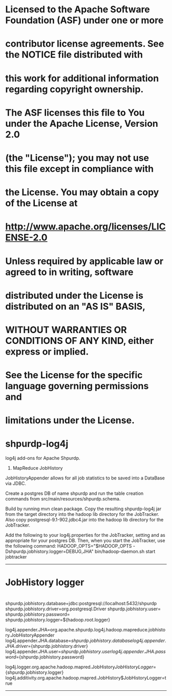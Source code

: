 # Licensed to the Apache Software Foundation (ASF) under one or more
# contributor license agreements.  See the NOTICE file distributed with
# this work for additional information regarding copyright ownership.
# The ASF licenses this file to You under the Apache License, Version 2.0
# (the "License"); you may not use this file except in compliance with
# the License.  You may obtain a copy of the License at
#
#     http://www.apache.org/licenses/LICENSE-2.0
#
# Unless required by applicable law or agreed to in writing, software
# distributed under the License is distributed on an "AS IS" BASIS,
# WITHOUT WARRANTIES OR CONDITIONS OF ANY KIND, either express or implied.
# See the License for the specific language governing permissions and
# limitations under the License.


shpurdp-log4j
============


log4j add-ons for Apache Shpurdp.

1. MapReduce JobHistory

JobHistoryAppender allows for all job statistics to be saved into a
DataBase via JDBC.

Create a postgres DB of name shpurdp and run the table creation commands
from src/main/resources/shpurdp.schema.

Build by running mvn clean package.  Copy the resulting shpurdp-log4j jar
from the target directory into the hadoop lib directory for the
JobTracker.  Also copy postgresql-9.1-902.jdbc4.jar into the hadoop lib 
directory for the JobTracker.

Add the following to your log4j.properties for the JobTracker, setting
<username> and <password> as appropriate for your postgres DB.  Then,
when you start the JobTracker, use the following command:
HADOOP_OPTS="$HADOOP_OPTS -Dshpurdp.jobhistory.logger=DEBUG,JHA" bin/hadoop-daemon.sh start jobtracker

----
#
# JobHistory logger 
#

shpurdp.jobhistory.database=jdbc:postgresql://localhost:5432/shpurdp
shpurdp.jobhistory.driver=org.postgresql.Driver
shpurdp.jobhistory.user=<username>
shpurdp.jobhistory.password=<password>
shpurdp.jobhistory.logger=${hadoop.root.logger}

log4j.appender.JHA=org.apache.shpurdp.log4j.hadoop.mapreduce.jobhistory.JobHistoryAppender
log4j.appender.JHA.database=${shpurdp.jobhistory.database}
log4j.appender.JHA.driver=${shpurdp.jobhistory.driver}
log4j.appender.JHA.user=${shpurdp.jobhistory.user}
log4j.appender.JHA.password=${shpurdp.jobhistory.password}

log4j.logger.org.apache.hadoop.mapred.JobHistory$JobHistoryLogger=${shpurdp.jobhistory.logger}
log4j.additivity.org.apache.hadoop.mapred.JobHistory$JobHistoryLogger=true

----

